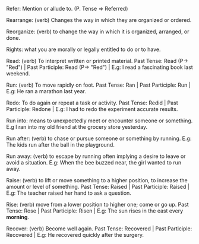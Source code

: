 Refer: Mention or allude to. (P. Tense => Referred) 

Rearrange: (verb) Changes the way in which they are organized or ordered. 

Reorganize: (verb) to change the way in which it is organized, arranged, or done. 

Rights: what you are morally or legally entitled to do or to have. 

Read: (verb) To interpret written or printed material. Past Tense: Read (P-> "Red") | Past Participle: Read (P-> "Red") | E.g: I read a fascinating book last weekend. 

Run: (verb) To move rapidly on foot. Past Tense: Ran | Past Participle: Run | E.g: He ran a marathon last year.

Redo: To do again or repeat a task or activity. Past Tense: Redid | Past Participle: Redone | E.g: I had to redo the experiment accurate results.

Run into: means to unexpectedly meet or encounter someone or something. E.g I ran into my old friend at the grocery store yesterday.  

Run after: (verb) to chase or pursue someone or something by running. E.g: The kids run after the ball in the playground. 

Run away: (verb) to escape by running often implying a desire to leave or avoid a situation. E.g: When the bee buzzed near, the girl wanted to run away. 

Raise: (verb) to lift or move something to a higher position, to increase the amount or level of something. Past Tense: Raised | Past Participle: Raised | E.g: The teacher raised her hand to ask a question. 

Rise: (verb) move from a lower position to higher one; come or go up. Past Tense: Rose | Past Participle: Risen | E.g: The sun rises in the east every **morning**.

Recover: (verb) Become well again. Past Tense: Recovered | Past Participle: Recovered | E.g: He recovered quickly after the surgery. 